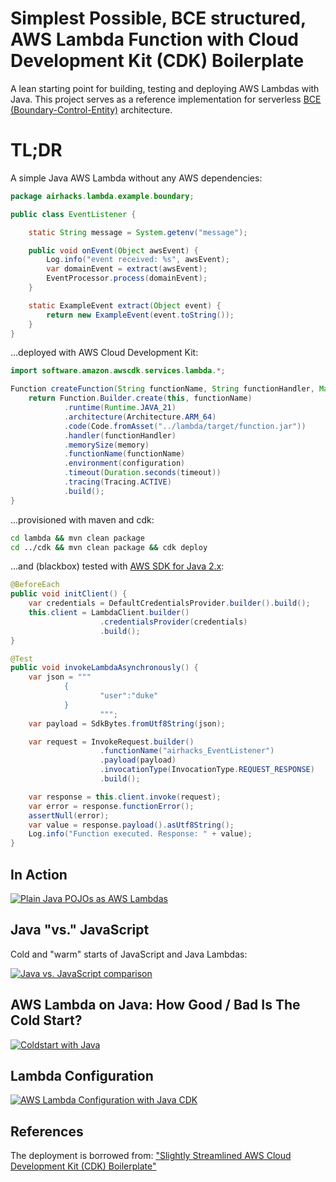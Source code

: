 # Simplest Possible, BCE structured, AWS Lambda Function with Cloud Development Kit (CDK) Boilerplate

A lean starting point for building, testing and deploying AWS Lambdas with Java. This project serves as a reference implementation for serverless [BCE (Boundary-Control-Entity)](https://bce.design) architecture.

# TL;DR

A simple Java AWS Lambda without any AWS dependencies:

```java
package airhacks.lambda.example.boundary;

public class EventListener {

    static String message = System.getenv("message");

    public void onEvent(Object awsEvent) {
        Log.info("event received: %s", awsEvent);
        var domainEvent = extract(awsEvent);
        EventProcessor.process(domainEvent);
    }

    static ExampleEvent extract(Object event) {
        return new ExampleEvent(event.toString());
    }
}
```

...deployed with AWS Cloud Development Kit:


```java
import software.amazon.awscdk.services.lambda.*;

Function createFunction(String functionName, String functionHandler, Map<String,String> configuration, int memory, int timeout) {
    return Function.Builder.create(this, functionName)
            .runtime(Runtime.JAVA_21)
            .architecture(Architecture.ARM_64)
            .code(Code.fromAsset("../lambda/target/function.jar"))
            .handler(functionHandler)
            .memorySize(memory)
            .functionName(functionName)
            .environment(configuration)
            .timeout(Duration.seconds(timeout))
            .tracing(Tracing.ACTIVE)
            .build();
}
```

...provisioned with maven and cdk:

```bash
cd lambda && mvn clean package
cd ../cdk && mvn clean package && cdk deploy
```

...and (blackbox) tested with [AWS SDK for Java 2.x](https://docs.aws.amazon.com/sdk-for-java/latest/developer-guide):

```java
@BeforeEach
public void initClient() {
    var credentials = DefaultCredentialsProvider.builder().build();
    this.client = LambdaClient.builder()
                    .credentialsProvider(credentials)
                    .build();
}

@Test
public void invokeLambdaAsynchronously() {
    var json = """
            {
                    "user":"duke"
            }
                    """;
    var payload = SdkBytes.fromUtf8String(json);

    var request = InvokeRequest.builder()
                    .functionName("airhacks_EventListener")
                    .payload(payload)
                    .invocationType(InvocationType.REQUEST_RESPONSE)
                    .build();

    var response = this.client.invoke(request);
    var error = response.functionError();
    assertNull(error);
    var value = response.payload().asUtf8String();
    Log.info("Function executed. Response: " + value);
}
```

## In Action

[![Plain Java POJOs as AWS Lambdas](https://i.ytimg.com/vi/rHq514-1aHM/mqdefault.jpg)](https://www.youtube.com/embed/rHq514-1aHM?rel=0)

## Java "vs." JavaScript

Cold and "warm" starts of JavaScript and Java Lambdas:

[![Java vs. JavaScript comparison](https://i.ytimg.com/vi/28Da0l0MFms/mqdefault.jpg)](https://www.youtube.com/embed/28Da0l0MFms?rel=0)

## AWS Lambda on Java: How Good / Bad Is The Cold Start?

[![Coldstart with Java](https://i.ytimg.com/vi/EXSZ5TFgUKU/mqdefault.jpg)](https://www.youtube.com/embed/EXSZ5TFgUKU?rel=0)

## Lambda Configuration

[![AWS Lambda Configuration with Java CDK](https://i.ytimg.com/vi/Z3Ir-AQEsKk/mqdefault.jpg)](https://www.youtube.com/embed/Z3Ir-AQEsKk?rel=0)

## References

The deployment is borrowed from: ["Slightly Streamlined AWS Cloud Development Kit (CDK) Boilerplate"](https://github.com/AdamBien/aws-cdk-plain)
